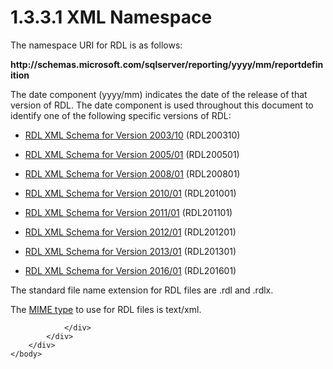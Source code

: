 <html dir="LTR" xmlns:mshelp="http://msdn.microsoft.com/mshelp" xmlns:ddue="http://ddue.schemas.microsoft.com/authoring/2003/5" xmlns:xlink="http://www.w3.org/1999/xlink" xmlns:tool="http://www.microsoft.com/tooltip">
    <head>
        <meta http-equiv="Content-Type" content="text/html; CHARSET=utf-8"></meta>
        <meta name="save" content="history"></meta>
        <title>1.3.3.1 XML Namespace</title>
        <xml>
            <mshelp:toctitle title="1.3.3.1 XML Namespace"></mshelp:toctitle>
            <mshelp:rltitle title="[MS-RDL]: XML Namespace"></mshelp:rltitle>
            <mshelp:keyword index="A" term="6f0bcdd5-0a38-4a38-a8fa-05eb8249f59a"></mshelp:keyword>
            <mshelp:attr name="DCSext.ContentType" value="open specification"></mshelp:attr>
            <mshelp:attr name="AssetID" value="6f0bcdd5-0a38-4a38-a8fa-05eb8249f59a"></mshelp:attr>
            <mshelp:attr name="TopicType" value="kbRef"></mshelp:attr>
            <mshelp:attr name="DCSext.Title" value="[MS-RDL]: XML Namespace" />
        </xml>
    </head>
    <body>
        <div id="header">
            <h1 class="heading">1.3.3.1 XML Namespace</h1>
        </div>
        <div id="mainSection">
            <div id="mainBody">
                <div id="allHistory" class="saveHistory"></div>
                <div id="sectionSection0" class="section" name="collapseableSection">
                    

<p>The namespace URI for RDL is as follows:</p>

<p><b>http://schemas.microsoft.com/sqlserver/reporting/yyyy/mm/reportdefinition</b></p>

<p>The date component (yyyy/mm) indicates the date of the
release of that version of RDL. The date component is used throughout this
document to identify one of the following specific versions of RDL:</p>

<ul><li><p><span><span> 
</span></span><a href="a7e2ad00-07c8-4f6d-80ab-3ad55df7b233.md">RDL XML
Schema for Version 2003/10</a> (RDL200310) </p>

</li><li><p><span><span> 
</span></span><a href="3ebe2912-4958-4832-b391-cad1f5e13338.md">RDL XML
Schema for Version 2005/01</a> (RDL200501) </p>

</li><li><p><span><span> 
</span></span><a href="1e855f94-4617-47e4-b89e-0856c6cb420f.md">RDL XML
Schema for Version 2008/01</a> (RDL200801)</p>

</li><li><p><span><span> 
</span></span><a href="3428e690-a348-4ec7-8a6a-8efb42d2cdee.md">RDL XML
Schema for Version 2010/01</a> (RDL201001) </p>

</li><li><p><span><span> 
</span></span><a href="bf2bab1a-b608-4bcc-b718-1cc1baa9579c.md">RDL XML
Schema for Version 2011/01</a> (RDL201101) </p>

</li><li><p><span><span> 
</span></span><a href="f165fb82-3c5a-4369-961c-128de233638c.md">RDL XML
Schema for Version 2012/01</a> (RDL201201) </p>

</li><li><p><span><span> 
</span></span><a href="c5c219b8-4b13-4c49-9c86-6a07aab39823.md">RDL XML
Schema for Version 2013/01</a> (RDL201301) </p>

</li><li><p><span><span> 
</span></span><a href="52ce3983-2bfc-4e72-9359-42aaf5fe4509.md">RDL XML
Schema for Version 2016/01</a> (RDL201601) </p>

</li></ul><p>The standard file name extension for RDL files are .rdl and
.rdlx.</p>

<p>The <a href="b2482b3f-74ab-4ca8-a9e5-c07955011743.md#gt_8a06dbed-3a9b-42c0-a719-d769f2eb605b">MIME
type</a> to use for RDL files is text/xml.</p>


                </div>
            </div>
        </div>
    </body>
</html>